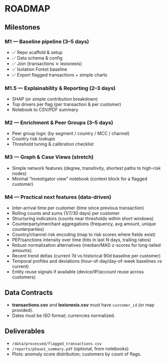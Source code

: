 
# ROADMAP

## Milestones
### M1 — Baseline pipeline (3–5 days)
- ✅ Repo scaffold & setup
- ✅ Data schema & config
- ✅ Join (transactions ⨯ lexisnexis)
- ✅ Isolation Forest baseline
- ✅ Export flagged transactions + simple charts

### M1.5 — Explainability & Reporting (2–3 days)
- SHAP (or simple contribution breakdown)
- Top drivers per flag (per transaction & per customer)
- Notebook to CSV/PDF summary

### M2 — Enrichment & Peer Groups (3–5 days)
- Peer group logic (by segment / country / MCC / channel)
- Country risk lookups
- Threshold tuning & calibration checklist

### M3 — Graph & Case Views (stretch)
- Simple network features (degree, transitivity, shortest paths to high-risk nodes)
- Minimal “investigator view” notebook (context block for a flagged customer)

### M4 — Practical next features (data-driven)
- Inter-arrival time per customer (time since previous transaction)
- Rolling counts and sums (1/7/30 days) per customer
- Structuring indicators (counts near thresholds within short windows)
- Counterparty/merchant aggregations (frequency, avg amount, unique counterparties)
- Country/channel risk encoding (map to risk scores where fields exist)
- PEP/sanctions intensity over time (hits in last N days, trailing ratios)
- Robust normalization alternatives (median/MAD z-scores for long-tailed amounts)
- Recent trend deltas (current 7d vs historical 90d baseline per customer)
- Temporal profiles and deviations (hour-of-day/day-of-week baselines vs current)
- Entity reuse signals if available (device/IP/account reuse across customers)

## Data Contracts
- **transactions.csv** and **lexisnexis.csv** must have `customer_id` (or map provided).
- Dates must be ISO format; currencies normalized.

## Deliverables
- `/data/processed/flagged_transactions.csv`
- `/reports/phase1_summary.pdf` (optional, from notebooks)
- Plots: anomaly score distribution; customers by count of flags.
